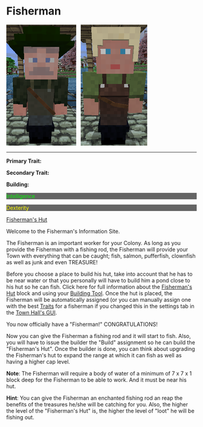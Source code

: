 # Fisherman

<div class="infobox box text-center">
<img src="../../assets/images/workers/Fisherman_M.png" alt="Fisherman Male" />&nbsp;&nbsp;&nbsp;<img src="../../assets/images/workers/Fisherman_F.png" alt="Fisherman Female" />
<hr />
  <div class="row section-text text-left">
    <div class="col">
      <p><strong>Primary Trait:</strong></p>
      <p><strong>Secondary Trait:</strong></p>
      <p><strong>Building:</strong></p>
    </div>
    <div class="col">
      <p style="background-color:rgb(100, 100, 100); color:rgb(0, 255, 0);">Intelligence</p>
      <p style="background-color:rgb(100, 100, 100); color:rgb(255, 255, 0);">Dexterity</p>
      <p><a href="../buildings/fisher">Fisherman's Hut</a></p>
    </div>
  </div>
</div>

Welcome to the Fisherman's Information Site.

The Fisherman is an important worker for your Colony. As long as you provide the Fisherman with a fishing rod, the Fisherman will provide your Town with everything that can be caught; fish, salmon, pufferfish, clownfish as well as junk and even TREASURE!

Before you choose a place to build his hut, take into account that he has to be near water or that you personally will have to build him a pond close to his hut so he can fish. Click here for full information about the [Fisherman's Hut](../buildings/fisher) block and using your [Building Tool](../../source/tutorials/building_tool). Once the hut is placed, the Fisherman will be automatically assigned (or you can manually assign one with the best [Traits](../../source/tutorials/worker_info) for a fisherman if you changed this in the settings tab in the [Town Hall's GUI](../../source/buildings/townhall).

You now officially have a "Fisherman!" CONGRATULATIONS!

Now you can give the Fisherman a fishing rod and it will start to fish. Also, you will have to issue the builder the "Build" assignment so he can build the "Fisherman's Hut". Once the builder is done, you can think about upgrading the Fisherman's hut to expand the range at which it can fish as well as having a higher cap level.

**Note**: The Fisherman will require a body of water of a minimum of 7 x 7 x 1 block deep for the Fisherman to be able to work. And it must be near his hut.

**Hint**: You can give the Fisherman an enchanted fishing rod an reap the benefits of the treasures he/she will be catching for you. Also, the higher the level of the "Fisherman's Hut" is, the higher the level of "loot" he will be fishing out.
